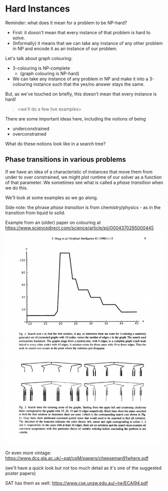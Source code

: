 
# Hard Instances

Reminder: what does it mean for a problem to be NP-hard?

- First: it *doesn't* mean that every instance of that problem is hard to solve.  
- (Informally) it means that we can take any instance of any other problem in NP and encode it as an instance of our problem.

Let's talk about graph colouring:
- 3-colouring is NP-complete
    - (graph colouring is NP-hard)
- We can take any instance of any problem in NP and make it into a 3-colouring instance such that the yes/no answer stays the same.  

But, as we've touched on briefly, this doesn't mean that every instance is hard!

> <we'll do a few live examples>

There are some important ideas here, including the notions of being 
- underconstrained
- overconstrained

What do these notions look like in a search tree?


> <live examples>


## Phase transitions in various problems
    
If we have an idea of a characteristic of instances that move them from under to over constrained, we might plot runtime of our solver as a function of that parameter.  We sometimes see what is called a *phase transition* when we do this.  
    
We'll look at some examples as we go along.  
    
Side note: the phrase *phase transition* is from chemistry/physics - as in the transition from liquid to solid.
    
Example from an (older) paper on colouring at https://www.sciencedirect.com/science/article/pii/0004370295000445
  ![illustration of. acolouring phase transition](image.png)

Or even more vintage:
    https://www.dcs.gla.ac.uk/~pat/cpM/papers/cheeseman91where.pdf
    
    
(we'll have a quick look but not too much detail as it's one of the suggested poster papers)
    
SAT has them as well:
https://www.cse.unsw.edu.au/~tw/ECAI94.pdf
    
